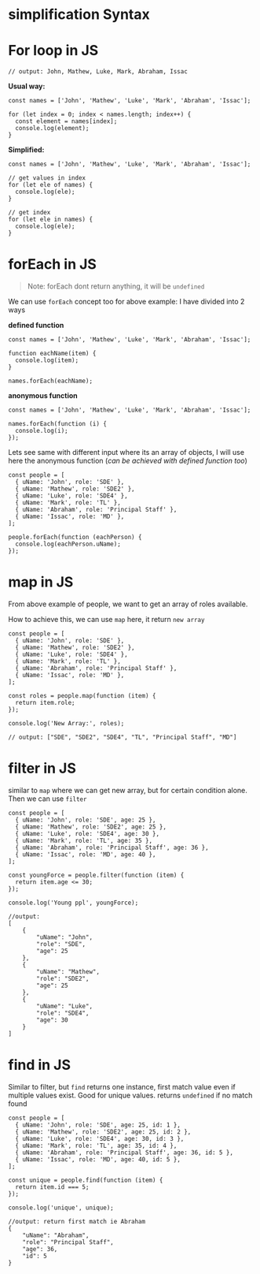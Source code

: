 # simplification Syntax

# For loop in JS

```
// output: John, Mathew, Luke, Mark, Abraham, Issac
```

**Usual way:**
```
const names = ['John', 'Mathew', 'Luke', 'Mark', 'Abraham', 'Issac'];

for (let index = 0; index < names.length; index++) {
  const element = names[index];
  console.log(element);
}
```

**Simplified:**
```
const names = ['John', 'Mathew', 'Luke', 'Mark', 'Abraham', 'Issac'];

// get values in index
for (let ele of names) {
  console.log(ele);
}

// get index
for (let ele in names) {
  console.log(ele);
}
```

# forEach in JS

> Note: forEach dont return anything, it will be `undefined`

We can use `forEach` concept too for above example:
I have divided into 2 ways

**defined function**

```
const names = ['John', 'Mathew', 'Luke', 'Mark', 'Abraham', 'Issac'];

function eachName(item) {
  console.log(item);
}

names.forEach(eachName);
```

**anonymous function**

```
const names = ['John', 'Mathew', 'Luke', 'Mark', 'Abraham', 'Issac'];

names.forEach(function (i) {
  console.log(i);
});
```

Lets see same with different input where its an array of objects, I will use here the anonymous function (*can be achieved with defined function too*)

```
const people = [
  { uName: 'John', role: 'SDE' },
  { uName: 'Mathew', role: 'SDE2' },
  { uName: 'Luke', role: 'SDE4' },
  { uName: 'Mark', role: 'TL' },
  { uName: 'Abraham', role: 'Principal Staff' },
  { uName: 'Issac', role: 'MD' },
];

people.forEach(function (eachPerson) {
  console.log(eachPerson.uName);
});
```

# map in JS

From above example of people, we want to get an array of roles available.

How to achieve this, we can use `map` here, it return `new array`


```
const people = [
  { uName: 'John', role: 'SDE' },
  { uName: 'Mathew', role: 'SDE2' },
  { uName: 'Luke', role: 'SDE4' },
  { uName: 'Mark', role: 'TL' },
  { uName: 'Abraham', role: 'Principal Staff' },
  { uName: 'Issac', role: 'MD' },
];

const roles = people.map(function (item) {
  return item.role;
});

console.log('New Array:', roles);

// output: ["SDE", "SDE2", "SDE4", "TL", "Principal Staff", "MD"]
```

# filter in JS
similar to `map` where we can get new array, but for certain condition alone.
Then we can use `filter`

```
const people = [
  { uName: 'John', role: 'SDE', age: 25 },
  { uName: 'Mathew', role: 'SDE2', age: 25 },
  { uName: 'Luke', role: 'SDE4', age: 30 },
  { uName: 'Mark', role: 'TL', age: 35 },
  { uName: 'Abraham', role: 'Principal Staff', age: 36 },
  { uName: 'Issac', role: 'MD', age: 40 },
];

const youngForce = people.filter(function (item) {
  return item.age <= 30;
});

console.log('Young ppl', youngForce);

//output:
[
    {
        "uName": "John",
        "role": "SDE",
        "age": 25
    },
    {
        "uName": "Mathew",
        "role": "SDE2",
        "age": 25
    },
    {
        "uName": "Luke",
        "role": "SDE4",
        "age": 30
    }
]

```

# find in JS

Similar to filter, but `find` returns one instance, first match value even if multiple values exist. Good for unique values. returns `undefined` if no match found

```
const people = [
  { uName: 'John', role: 'SDE', age: 25, id: 1 },
  { uName: 'Mathew', role: 'SDE2', age: 25, id: 2 },
  { uName: 'Luke', role: 'SDE4', age: 30, id: 3 },
  { uName: 'Mark', role: 'TL', age: 35, id: 4 },
  { uName: 'Abraham', role: 'Principal Staff', age: 36, id: 5 },
  { uName: 'Issac', role: 'MD', age: 40, id: 5 },
];

const unique = people.find(function (item) {
  return item.id === 5;
});

console.log('unique', unique);

//output: return first match ie Abraham
{
    "uName": "Abraham",
    "role": "Principal Staff",
    "age": 36,
    "id": 5
}
```